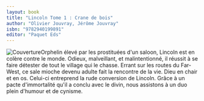 ```yaml
---
layout: book
title: "Lincoln Tome 1 : Crane de bois"
author: "Olivier Jouvray, Jérôme Jouvray"
isbn: "9782940199891"
editor: "Paquet Eds"
---
```

![Couverture](/img/9782940199891.jpg)Orphelin élevé par les prostituées d'un saloon, Lincoln est en colère contre le monde. Odieux, malveillant, et malintentionné, il réussit à se faire détester de tout le village qui le chasse. Errant sur les routes du Far-West, ce sale mioche devenu adulte fait la rencontre de la vie. Dieu en chair et en os. Celui-ci entreprend la rude conversion de Lincoln. Grâce à un pacte d'immortalité qu'il a conclu avec le divin, nous assistons à un duo plein d'humour et de cynisme.